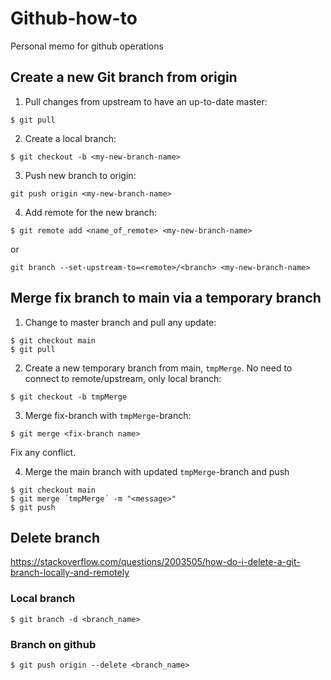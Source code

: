 # Github-how-to
Personal memo for github operations

## Create a new Git branch from origin
1. Pull changes from upstream to have an up-to-date master:
 ```
 $ git pull
 ```

2. Create a local branch:
```
$ git checkout -b <my-new-branch-name>
```


3. Push new branch to origin:
```
git push origin <my-new-branch-name>
```

4. Add remote for the new branch:
```
$ git remote add <name_of_remote> <my-new-branch-name>
```
or
```
git branch --set-upstream-to=<remote>/<branch> <my-new-branch-name>
```


## Merge fix branch to main via a temporary branch
1. Change to master branch and pull any update:
```
$ git checkout main
$ git pull
```

2. Create a new temporary branch from main, `tmpMerge`. No need to connect to remote/upstream, only local branch:
```
$ git checkout -b tmpMerge
```

3. Merge fix-branch with `tmpMerge`-branch:
```
$ git merge <fix-branch name>
```

 Fix any conflict.


4. Merge the main branch with updated `tmpMerge`-branch and push
```
$ git checkout main
$ git merge ´tmpMerge´ -m "<message>"
$ git push
```

## Delete branch
https://stackoverflow.com/questions/2003505/how-do-i-delete-a-git-branch-locally-and-remotely

### Local branch
```
$ git branch -d <branch_name>
```

### Branch on github
```
$ git push origin --delete <branch_name>
```
